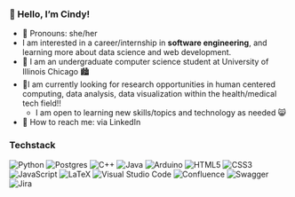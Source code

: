 <h3> 🫶 Hello, I’m Cindy!</h3>

  - 🐻 Pronouns: she/her
  - I am interested in a career/internship in <b>software engineering</b>, and learning more about data science and web development. <br/>
  - 🎀 I am an undergraduate computer science student at University of Illinois Chicago 🏙️
  - 🌷I am currently looking for research opportunities in human centered computing, data analysis, data visualization within the health/medical tech field!!
    - I am open to learning new skills/topics and technology as needed 😸
  - 🍓 How to reach me: via LinkedIn
    
<h3>Techstack</h3>

![Python](https://img.shields.io/badge/python-3670A0?style=for-the-badge&logo=python&logoColor=ffdd54)
![Postgres](https://img.shields.io/badge/postgres-%23316192.svg?style=for-the-badge&logo=postgresql&logoColor=white)
![C++](https://img.shields.io/badge/c++-%2300599C.svg?style=for-the-badge&logo=c%2B%2B&logoColor=white)
![Java](https://img.shields.io/badge/java-%23ED8B00.svg?style=for-the-badge&logo=openjdk&logoColor=white)
![Arduino](https://img.shields.io/badge/-Arduino-00979D?style=for-the-badge&logo=Arduino&logoColor=white)
![HTML5](https://img.shields.io/badge/html5-%23E34F26.svg?style=for-the-badge&logo=html5&logoColor=white)
![CSS3](https://img.shields.io/badge/css3-%231572B6.svg?style=for-the-badge&logo=css3&logoColor=white)
![JavaScript](https://img.shields.io/badge/javascript-%23323330.svg?style=for-the-badge&logo=javascript&logoColor=%23F7DF1E)
![LaTeX](https://img.shields.io/badge/latex-%23008080.svg?style=for-the-badge&logo=latex&logoColor=white)
![Visual Studio Code](https://img.shields.io/badge/Visual%20Studio%20Code-0078d7.svg?style=for-the-badge&logo=visual-studio-code&logoColor=white)
![Confluence](https://img.shields.io/badge/confluence-%23172BF4.svg?style=for-the-badge&logo=confluence&logoColor=white)
![Swagger](https://img.shields.io/badge/-Swagger-%23Clojure?style=for-the-badge&logo=swagger&logoColor=white)
![Jira](https://img.shields.io/badge/jira-%230A0FFF.svg?style=for-the-badge&logo=jira&logoColor=white)

<!-- GitHub stats from https://github.com/anuraghazra/github-readme-stats -->
<!-- ![Cindy's GitHub stats](https://github-readme-stats.vercel.app/api?username=cinmoro&show_icons=true&theme=rose)
![Top Langs](https://github-readme-stats.vercel.app/api/top-langs/?username=cinmoro&hide=makefile,html&layout=compact&theme=rose) -->
